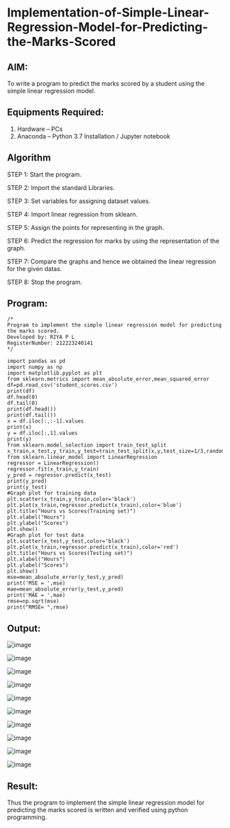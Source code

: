 # Implementation-of-Simple-Linear-Regression-Model-for-Predicting-the-Marks-Scored

## AIM:
To write a program to predict the marks scored by a student using the simple linear regression model.

## Equipments Required:
1. Hardware – PCs
2. Anaconda – Python 3.7 Installation / Jupyter notebook

## Algorithm
STEP 1: Start the program.

STEP 2: Import the standard Libraries.

STEP 3: Set variables for assigning dataset values.

STEP 4: Import linear regression from sklearn.

STEP 5: Assign the points for representing in the graph.

STEP 6: Predict the regression for marks by using the representation of the graph.

STEP 7: Compare the graphs and hence we obtained the linear regression for the given datas. 

STEP 8: Stop the program.

## Program:
```
/*
Program to implement the simple linear regression model for predicting the marks scored.
Developed by: RIYA P L
RegisterNumber: 212223240141
*/
```
```
import pandas as pd
import numpy as np
import matplotlib.pyplot as plt
from sklearn.metrics import mean_absolute_error,mean_squared_error
df=pd.read_csv('student_scores.csv')
print(df)
df.head(0)
df.tail(0)
print(df.head())
print(df.tail())
x = df.iloc[:,:-1].values
print(x)
y = df.iloc[:,1].values
print(y)
from sklearn.model_selection import train_test_split
x_train,x_test,y_train,y_test=train_test_split(x,y,test_size=1/3,random_state=0)
from sklearn.linear_model import LinearRegression
regressor = LinearRegression()
regressor.fit(x_train,y_train)
y_pred = regressor.predict(x_test)
print(y_pred)
print(y_test)
#Graph plot for training data
plt.scatter(x_train,y_train,color='black')
plt.plot(x_train,regressor.predict(x_train),color='blue')
plt.title("Hours vs Scores(Training set)")
plt.xlabel("Hours")
plt.ylabel("Scores")
plt.show()
#Graph plot for test data
plt.scatter(x_test,y_test,color='black')
plt.plot(x_train,regressor.predict(x_train),color='red')
plt.title("Hours vs Scores(Testing set)")
plt.xlabel("Hours")
plt.ylabel("Scores")
plt.show()
mse=mean_absolute_error(y_test,y_pred)
print('MSE = ',mse)
mae=mean_absolute_error(y_test,y_pred)
print('MAE = ',mae)
rmse=np.sqrt(mse)
print("RMSE= ",rmse)

```

## Output:
![image](https://github.com/user-attachments/assets/d5e9a552-6a47-4156-8185-89497356b603)

![image](https://github.com/user-attachments/assets/3510adf3-9266-4fde-a5ee-1f87d33508cd)

![image](https://github.com/user-attachments/assets/b65955c7-4f8e-4f20-986c-6e21d0ed4b43)

![image](https://github.com/user-attachments/assets/dddbafae-eed6-439b-9c78-caaa459e2f81)

![image](https://github.com/user-attachments/assets/0427bebc-b39b-4345-90dc-4daafbca3d72)

![image](https://github.com/user-attachments/assets/0e7c38a0-9dff-4a3f-9f4a-384b2170d6ab)

![image](https://github.com/user-attachments/assets/a0ff0bd6-f19b-4c7d-b500-316a47ebe2a0)

![image](https://github.com/user-attachments/assets/63bb195d-a859-4694-a6cd-bcecaefc53d9)

![image](https://github.com/user-attachments/assets/b05459c2-5061-4277-bb98-779d8ae1af96)

![image](https://github.com/user-attachments/assets/3eb88a00-d0b9-4edf-8ff6-2dc8c90db2c6)





## Result:
Thus the program to implement the simple linear regression model for predicting the marks scored is written and verified using python programming.
